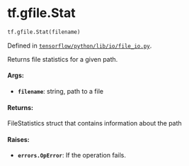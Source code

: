 <div itemscope itemtype="http://developers.google.com/ReferenceObject">
<meta itemprop="name" content="tf.gfile.Stat" />
</div>

# tf.gfile.Stat

``` python
tf.gfile.Stat(filename)
```



Defined in [`tensorflow/python/lib/io/file_io.py`](https://www.tensorflow.org/code/tensorflow/python/lib/io/file_io.py).

Returns file statistics for a given path.

#### Args:

* <b>`filename`</b>: string, path to a file


#### Returns:

FileStatistics struct that contains information about the path


#### Raises:

* <b>`errors.OpError`</b>: If the operation fails.